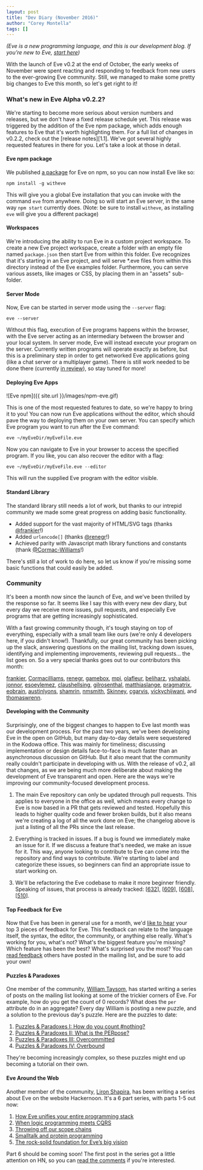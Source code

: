 ```yaml
---
layout: post
title: "Dev Diary (November 2016)"
author: "Corey Montella"
tags: []
---
```


_(Eve is a new programming language, and this is our development blog. If you’re new to Eve, [start here](http://play.witheve.com))_

With the launch of Eve v0.2 at the end of October, the early weeks of November were spent reacting and responding to feedback from new users to the ever-growing Eve community. Still, we managed to make some pretty big changes to Eve this month, so let's get right to it!

### What's new in Eve Alpha v0.2.2?

We're starting to become more serious about version numbers and releases, but we don't have a fixed release schedule yet. This release was triggered by the addition of the Eve npm package, which adds enough features to Eve that it's worth highlighting them. For a full list of changes in v0.2.2, check out the [release notes][1.1]. We've got several highly requested features in there for you. Let's take a look at those in detail.

#### Eve npm package

We published [a package](https://www.npmjs.com/package/witheve) for Eve on npm, so you can now install Eve like so:

```
npm install -g witheve
``` 

This will give you a global Eve installation that you can invoke with the command `eve` from anywhere. Doing so will start an Eve server, in the same way `npm start` currently does. (Note: be sure to install `witheve`, as installing `eve` will give you a different package)

#### Workspaces

We're introducing the ability to run Eve in a custom project workspace. To create a new Eve project workspace, create a folder with an empty file named `package.json` then start Eve from within this folder. Eve recognizes that it's starting in an Eve project, and will serve *.eve files from within this directory instead of the Eve examples folder. Furthermore, you can serve various assets, like images or CSS, by placing them in an "assets" sub-folder.

#### Server Mode

Now, Eve can be started in server mode using the `--server` flag:

```
eve --server
```

Without this flag, execution of Eve programs happens within the browser, with the Eve server acting as an intermediary between the browser and your local system. In server mode, Eve will instead execute your program on the server. Currently written programs will operate exactly as before, but this is a preliminary step in order to get networked Eve applications going (like a chat server or a multiplayer game). There is still work needed to be done there (currently [in review](https://github.com/witheve/Eve/pull/620)), so stay tuned for more!

#### Deploying Eve Apps

![Eve npm]({{ site.url }}/images/npm-eve.gif)

This is one of the most requested features to date, so we're happy to bring it to you! You can now run Eve applications without the editor, which should pave the way to deploying them on your own server. You can specify which Eve program you want to run after the Eve command:

```
eve ~/myEveDir/myEveFile.eve
```

Now you can navigate to Eve in your browser to access the specified program. If you like, you can also recover the editor with a flag:

```
eve ~/myEveDir/myEveFile.eve --editor
```

This will run the supplied Eve program with the editor visible.

#### Standard Library

The standard library still needs a lot of work, but thanks to our intrepid community we made some great progress on adding basic functionality.

- Added support for the vast majority of HTML/SVG tags (thanks [@frankier](https://github.com/frankier)!)
- Added `urlencode[]` (thanks [@renegr](https://github.com/renegr)!)
- Achieved parity with Javascript math library functions and constants (thank [@Cormac-Williams](https://github.com/Cormac-Williams)!)

There's still a lot of work to do here, so let us know if you're missing some basic functions that could easily be added. 

### Community

It's been a month now since the launch of Eve, and we've been thrilled by the response so far. It seems like I say this with every new dev diary, but every day we receive more issues, pull requests, and especially Eve programs that are getting increasingly sophisticated.

With a fast growing community though, it's tough staying on top of everything, especially with a small team like ours (we're only 4 developers here, if you didn't know!). Thankfully, our great community has been picking up the slack, answering questions on the mailing list, tracking down issues, identifying and implementing improvements, reviewing pull requests... the list goes on. So a very special thanks goes out to our contributors this month: 

[frankier](https://github.com/frankier), 
[Cormacilliams](https://github.com/Cormacilliams),
[renegr](https://github.com/renegr),
[gamebox](https://github.com/gamebox), 
[mpj](https://github.com/mpj), 
[olafleur](https://github.com/olafleur), 
[beliharz](https://github.com/beliharz), 
[yshalabi](https://github.com/yshalabi),
[jonnor](https://github.com/jonnor),
[esoeylemez](https://github.com/esoeylemez),
[claushellsing](https://github.com/claushellsing),
[gilrosenthal](https://github.com/gilrosenthal),
[matthiaslange](https://github.com/matthiaslange),
[pragmatrix](https://github.com/pragmatrix),
[eobrain](https://github.com/eobrain),
[austinlyons](https://github.com/austinlyons),
[shamrin](https://github.com/shamrin),
[nmsmith](https://github.com/nmsmith),
[Skinney](https://github.com/Skinney),
[cgarvis](https://github.com/cgarvis),
[vickychijwani](https://github.com/vickychijwani), and
[thomaswrenn](https://github.com/thomaswrenn).

#### Developing with the Community 

Surprisingly, one of the biggest changes to happen to Eve last month was our development process. For the past two years, we've been developing Eve in the open on GitHub, but many day-to-day details were sequestered in the Kodowa office. This was mainly for timeliness; discussing implementation or design details face-to-face is much faster than an asynchronous discussion on GitHub. But it also meant that the community really couldn't participate in developing with us. With the release of v0.2, all that changes, as we are being much more deliberate about making the development of Eve transparent and open. Here are the ways we're improving our community-focused development process. 

1. The main Eve repository can only be updated through pull requests. This applies to everyone in the office as well, which means every change to Eve is now based in a PR that gets reviewed and tested. Hopefully this leads to higher quality code and fewer broken builds, but it also means we're creating a log of all the work done on Eve; the changelog above is just a listing of all the PRs since the last release. 

2. Everything is tracked in issues. If a bug is found we immediately make an issue for it. If we discuss a feature that's needed, we make an issue for it. This way, anyone looking to contribute to Eve can come into the repository and find ways to contribute. We're starting to label and categorize these issues, so beginners can find an appropriate issue to start working on.     

3. We'll be refactoring the Eve codebase to make it more beginner friendly. Speaking of issues, that process is already tracked: [[632](https://github.com/witheve/Eve/issues/632)], [[609](https://github.com/witheve/Eve/issues/609)], [[608](https://github.com/witheve/Eve/issues/609)], [[510](https://github.com/witheve/Eve/issues/510)].

#### Top Feedback for Eve

Now that Eve has been in general use for a month, we'd [like to hear](https://groups.google.com/forum/#!topic/eve-talk/vR-4y2kJv4Q) your top 3 pieces of feedback for Eve. This feedback can relate to the language itself, the syntax, the editor, the community, or anything else really. What's working for you, what's not? What's the biggest feature you're missing? Which feature has been the best? What's surprised you the most? You can [read feedback](https://groups.google.com/forum/#!topic/eve-talk/vR-4y2kJv4Q) others have posted in the mailing list, and be sure to add your own!

#### Puzzles & Paradoxes

One member of the community, [William Taysom](https://github.com/wtaysom), has started writing a series of posts on the mailing list looking at some of the trickier corners of Eve. For example, how do you get the count of 0 records? What does the `per` attribute do in an aggregate? Every day William is posting a new puzzle, and a solution to the previous day's puzzle. Here are the puzzles to date: 

1. [Puzzles & Paradoxes I: How do you count #nothing?](https://groups.google.com/forum/#!topic/eve-talk/m3dWMdJlrpo) 
2. [Puzzles & Paradoxes II: What is the PERpose?](https://groups.google.com/forum/#!topic/eve-talk/n2-A8CW1Iyg)
3. [Puzzles & Paradoxes III: Overcommitted](https://groups.google.com/forum/#!topic/eve-talk/BP4CP4f-RRU)
4. [Puzzles & Paradoxes IV: Overbound](https://groups.google.com/forum/#!topic/eve-talk/7lhPSjHU3kM)

They're becoming increasingly complex, so these puzzles might end up becoming a tutorial on their own.

#### Eve Around the Web

Another member of the community, [Liron Shapira](https://twitter.com/liron), has been writing a series about Eve on the website Hackernoon. It's a 6 part series, with parts 1-5 out now:

1. [How Eve unifies your entire programming stack](https://hackernoon.com/how-eve-unifies-your-entire-programming-stack-900ca80c58a7)
2. [When logic programming meets CQRS](https://hackernoon.com/when-logic-programming-meets-cqrs-1137ab2a5f86)
3. [Throwing off our scope chains](https://hackernoon.com/throwing-off-our-scope-chains-7567beb2d0b6)
4. [Smalltalk and protein programming](https://hackernoon.com/smalltalk-and-protein-programming-4da245ac93e2)
5. [The rock-solid foundation for Eve’s big vision](https://hackernoon.com/the-rock-solid-foundation-for-eves-big-vision-225b80b91e11)

Part 6 should be coming soon! The first post in the series got a little attention on HN, so you can [read the comments](https://news.ycombinator.com/item?id=13010396) if you're interested.
